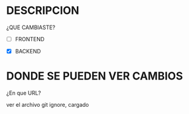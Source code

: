 # DESCRIPCION
¿QUE CAMBIASTE?

- [ ] FRONTEND

- [x] BACKEND


# DONDE SE PUEDEN VER CAMBIOS
¿En que URL?

ver el archivo git ignore, cargado
